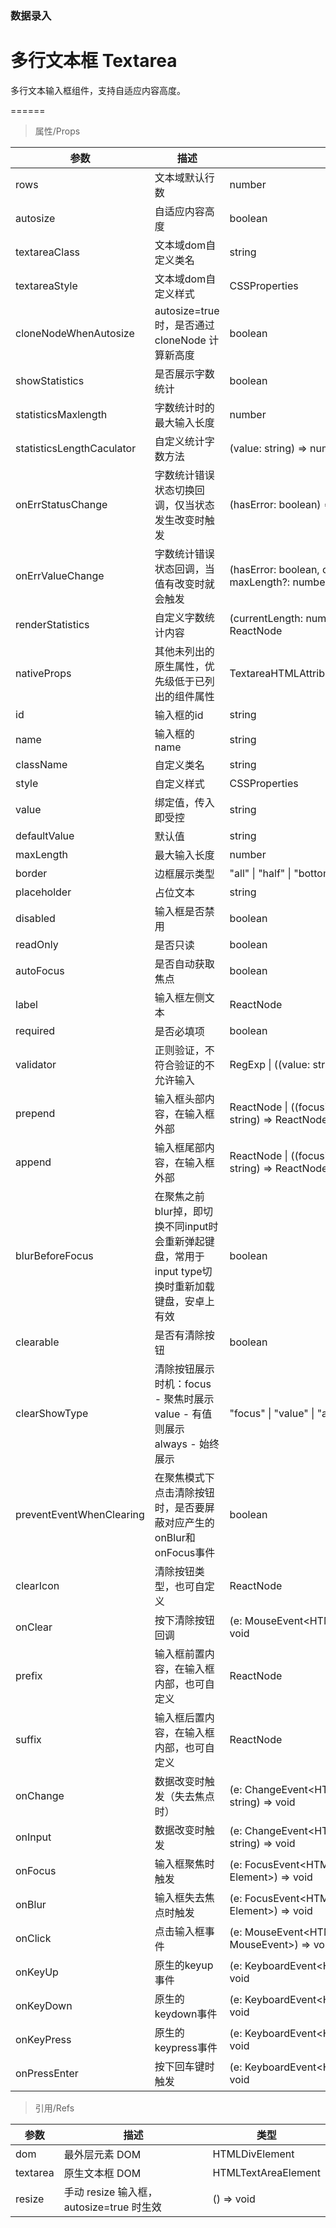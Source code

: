 ### 数据录入

# 多行文本框 Textarea

多行文本输入框组件，支持自适应内容高度。

======

> 属性/Props

|参数|描述|类型|默认值|
|----------|-------------|------|------|
|rows|文本域默认行数|number|-|
|autosize|自适应内容高度|boolean|-|
|textareaClass|文本域dom自定义类名|string|-|
|textareaStyle|文本域dom自定义样式|CSSProperties|-|
|cloneNodeWhenAutosize|autosize=true 时，是否通过 cloneNode 计算新高度|boolean|false|
|showStatistics|是否展示字数统计|boolean|true|
|statisticsMaxlength|字数统计时的最大输入长度|number|-|
|statisticsLengthCaculator|自定义统计字数方法|(value: string) =\> number|-|
|onErrStatusChange|字数统计错误状态切换回调，仅当状态发生改变时触发|(hasError: boolean) =\> void|-|
|onErrValueChange|字数统计错误状态回调，当值有改变时就会触发|(hasError: boolean, currentLength: number, maxLength?: number) =\> void|-|
|renderStatistics|自定义字数统计内容|(currentLength: number, maxLength: number) =\> ReactNode|-|
|nativeProps|其他未列出的原生属性，优先级低于已列出的组件属性|TextareaHTMLAttributes\<HTMLTextAreaElement\>|-|
|id|输入框的id|string|-|
|name|输入框的name|string|-|
|className|自定义类名|string|-|
|style|自定义样式|CSSProperties|-|
|value|绑定值，传入即受控|string|-|
|defaultValue|默认值|string|-|
|maxLength|最大输入长度|number|-|
|border|边框展示类型|"all" \| "half" \| "bottom" \| "none"|"half"|
|placeholder|占位文本|string|-|
|disabled|输入框是否禁用|boolean|-|
|readOnly|是否只读|boolean|-|
|autoFocus|是否自动获取焦点|boolean|-|
|label|输入框左侧文本|ReactNode|-|
|required|是否必填项|boolean|-|
|validator|正则验证，不符合验证的不允许输入|RegExp \| ((value: string) =\> boolean)|-|
|prepend|输入框头部内容，在输入框外部|ReactNode \| ((focusing: boolean, inputValue: string) =\> ReactNode)|-|
|append|输入框尾部内容，在输入框外部|ReactNode \| ((focusing: boolean, inputValue: string) =\> ReactNode)|-|
|blurBeforeFocus|在聚焦之前blur掉，即切换不同input时会重新弹起键盘，常用于input type切换时重新加载键盘，安卓上有效|boolean|-|
|clearable|是否有清除按钮|boolean|-|
|clearShowType|清除按钮展示时机：focus \- 聚焦时展示 value \- 有值则展示 always \- 始终展示|"focus" \| "value" \| "always"|"focus"|
|preventEventWhenClearing|在聚焦模式下点击清除按钮时，是否要屏蔽对应产生的onBlur和onFocus事件|boolean|true|
|clearIcon|清除按钮类型，也可自定义|ReactNode|\<IconClear className="clear-icon" /\>|
|onClear|按下清除按钮回调|(e: MouseEvent\<HTMLElement, MouseEvent\>) =\> void|-|
|prefix|输入框前置内容，在输入框内部，也可自定义|ReactNode|-|
|suffix|输入框后置内容，在输入框内部，也可自定义|ReactNode|-|
|onChange|数据改变时触发（失去焦点时）|(e: ChangeEvent\<HTMLTextAreaElement\>, value: string) =\> void|-|
|onInput|数据改变时触发|(e: ChangeEvent\<HTMLTextAreaElement\>, value: string) =\> void|-|
|onFocus|输入框聚焦时触发|(e: FocusEvent\<HTMLTextAreaElement, Element\>) =\> void|-|
|onBlur|输入框失去焦点时触发|(e: FocusEvent\<HTMLTextAreaElement, Element\>) =\> void|-|
|onClick|点击输入框事件|(e: MouseEvent\<HTMLTextAreaElement, MouseEvent\>) =\> void|-|
|onKeyUp|原生的keyup事件|(e: KeyboardEvent\<HTMLTextAreaElement\>) =\> void|-|
|onKeyDown|原生的keydown事件|(e: KeyboardEvent\<HTMLTextAreaElement\>) =\> void|-|
|onKeyPress|原生的keypress事件|(e: KeyboardEvent\<HTMLTextAreaElement\>) =\> void|-|
|onPressEnter|按下回车键时触发|(e: KeyboardEvent\<HTMLTextAreaElement\>) =\> void|-|

> 引用/Refs

|参数|描述|类型|
|----------|-------------|------|
|dom|最外层元素 DOM|HTMLDivElement|
|textarea|原生文本框 DOM|HTMLTextAreaElement|
|resize|手动 resize 输入框，autosize=true 时生效|() =\> void|
